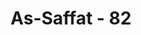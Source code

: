 ---
title: "As-Saffat - 82"
no: 82
arabic_no: ٨٢
ayah: ثُمَّ اَغْرَقْنَا الْاٰخَرِيْنَ
translation: "Kemudian Kami tenggelamkan yang lain."
tafsir: "Pengabadian nama Nuh dengan sebutan salam sejahtera kepadanya itu merupakan penghormatan kepadanya, dan pembalasan kepadanya atas kebajikan yang diperbuatnya dan perjuangannya dalam menegakkan kalimat tauhid yang tak henti-hentinya, siang dan malam, terang-terangan dan sembunyi-sembunyi selama ratusan tahun. Hal itu juga sebagai imbalan atas kesabarannya, dalam menahan derita lahir dan batin selama menyampaikan risalah di tengah-tengah kaumnya.\n\nYang mendorong Nabi Nuh bekerja keras membimbing kaumnya adalah kemurnian dan keikhlasan pengabdiannya kepada Allah disertai keteguhan iman dalam jiwanya. Oleh karena itu, Allah menyatakan bahwa dia benar-benar hamba-Nya yang penuh iman. Penonjolan iman pada pribadi Nuh sebagai rasul yang mendapat pujian adalah untuk menunjukkan arti yang besar terhadap iman itu karena dia merupakan modal dari segala amal perbuatan kebajikan.\n\nAdapun kaum Nuh yang lain, yang tidak mau beriman kepada agama tauhid yang disampaikan kepada mereka, dibinasakan oleh topan dan banjir besar hingga tak seorang pun di antara mereka yang tinggal dan tak ada pula bekas peninggalan mereka yang dikenang. Mereka lenyap dari catatan sejarah manusia."
---